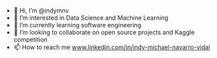 - 👋 Hi, I’m @indymnv
- 👀 I’m interested in Data Science and Machine Learning
- 🌱 I’m currently learning software engineering
- 💞️ I’m looking to collaborate on open source projects and Kaggle competition
- 📫 How to reach me www.linkedin.com/in/indy-michael-navarro-vidal

<!---
indymnv/indymnv is a ✨ special ✨ repository because its `README.md` (this file) appears on your GitHub profile.
You can click the Preview link to take a look at your changes.
--->
